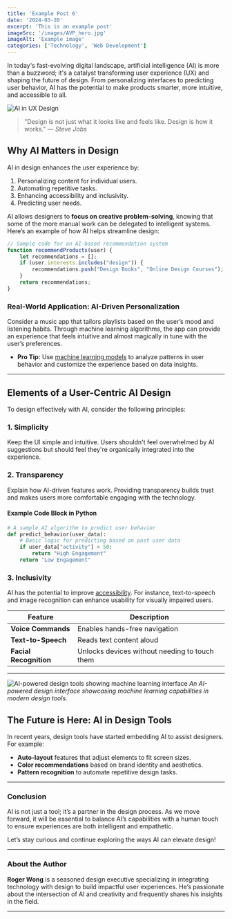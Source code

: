 ```yaml
---
title: 'Example Post 6'
date: '2024-03-20'
excerpt: 'This is an example post'
imageSrc: '/images/AVP_hero.jpg'
imageAlt: 'Example image'
categories: ['Technology', 'Web Development']
---
```


In today's fast-evolving digital landscape, artificial intelligence (AI) is more than a buzzword; it's a catalyst transforming user experience (UX) and shaping the future of design. From personalizing interfaces to predicting user behavior, AI has the potential to make products smarter, more intuitive, and accessible to all.

![AI in UX Design](https://example.com/path/to/ai-ux-design-image.jpg)

> "Design is not just what it looks like and feels like. Design is how it works." — _Steve Jobs_

## Why AI Matters in Design

AI in design enhances the user experience by:
1. Personalizing content for individual users.
2. Automating repetitive tasks.
3. Enhancing accessibility and inclusivity.
4. Predicting user needs.

AI allows designers to **focus on creative problem-solving**, knowing that some of the more manual work can be delegated to intelligent systems. Here’s an example of how AI helps streamline design:

```javascript
// Sample code for an AI-based recommendation system
function recommendProducts(user) {
    let recommendations = [];
    if (user.interests.includes("design")) {
        recommendations.push("Design Books", "Online Design Courses");
    }
    return recommendations;
}
```

### Real-World Application: AI-Driven Personalization

Consider a music app that tailors playlists based on the user’s mood and listening habits. Through machine learning algorithms, the app can provide an experience that feels intuitive and almost magically in tune with the user’s preferences.

- **Pro Tip:** Use [machine learning models](https://example.com/learn-more-about-ml) to analyze patterns in user behavior and customize the experience based on data insights.

---

## Elements of a User-Centric AI Design

To design effectively with AI, consider the following principles:

### 1. **Simplicity**

Keep the UI simple and intuitive. Users shouldn't feel overwhelmed by AI suggestions but should feel they're organically integrated into the experience.

### 2. **Transparency**

Explain how AI-driven features work. Providing transparency builds trust and makes users more comfortable engaging with the technology.

#### Example Code Block in Python

```python
# A sample AI algorithm to predict user behavior
def predict_behavior(user_data):
    # Basic logic for predicting based on past user data
    if user_data["activity"] > 50:
        return "High Engagement"
    return "Low Engagement"
```

### 3. **Inclusivity**

AI has the potential to improve [accessibility](https://en.wikipedia.org/wiki/Accessibility). For instance, text-to-speech and image recognition can enhance usability for visually impaired users.

| **Feature**             | **Description**                                |
|-------------------------|------------------------------------------------|
| **Voice Commands**      | Enables hands-free navigation                  |
| **Text-to-Speech**      | Reads text content aloud                       |
| **Facial Recognition**  | Unlocks devices without needing to touch them  |

---

![AI-powered design tools showing machine learning interface](https://images.unsplash.com/photo-1677442136019-21780ecad995 "AI Design Interface")
*An AI-powered design interface showcasing machine learning capabilities in modern design tools.*


## The Future is Here: AI in Design Tools

In recent years, design tools have started embedding AI to assist designers. For example:

- **Auto-layout** features that adjust elements to fit screen sizes.
- **Color recommendations** based on brand identity and aesthetics.
- **Pattern recognition** to automate repetitive design tasks.

---

### Conclusion

AI is not just a tool; it’s a partner in the design process. As we move forward, it will be essential to balance AI’s capabilities with a human touch to ensure experiences are both intelligent and empathetic.

Let’s stay curious and continue exploring the ways AI can elevate design!

---

### About the Author

**Roger Wong** is a seasoned design executive specializing in integrating technology with design to build impactful user experiences. He’s passionate about the intersection of AI and creativity and frequently shares his insights in the field.

---

